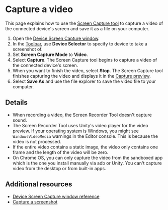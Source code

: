 # Capture a video

This page explains how to use the [Screen Capture tool](screen-capture.md) to capture a video of the connected device's screen and save it as a file on your computer.

1. Open the [Device Screen Capture window](screen-capture-window-reference.md).
2. In the [Toolbar](screen-capture-window-reference.md#toolbar), use **Device Selector** to specify to device to take a screenshot of.
3. Set **Screen Capture Mode** to **Video**.
4. Select **Capture**. The Screen Capture tool begins to capture a video of the connected device's screen.
5. When you want to finish the video, select **Stop**. The Screen Capture tool finishes capturing the video and displays it in the [Capture preview](screen-capture-window-reference.md#capture-preview).
6. Select **Save As** and use the file explorer to save the video file to your computer.

## Details

* When recording a video, the Screen Recorder Tool doesn't capture sound.
* The Screen Recorder Tool uses Unity's video player for the video preview. If your operating system is Windows, you might see `WindowsVideoMedia` warnings in the Editor console. This is because the video is not processed.
* If the entire video contains a static image, the video only contains one frame and the length of the video will be zero.
* On Chrome OS, you can only capture the video from the sandboxed app which is the one you install manually via adb or Unity. You can't capture video from the desktop or from built-in apps.

## Additional resources

* [Device Screen Capture window reference](screen-capture-window-reference.md)
* [Capture a screenshot](screen-capture-screenshot.md)